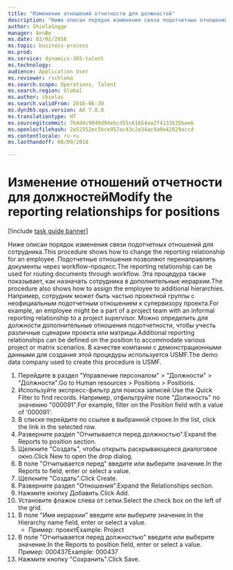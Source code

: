 ```yaml
--- 
title: "Изменение отношений отчетности для должностей"
description: "Ниже описан порядок изменения связи подотчетных отношений для сотрудника."
author: ShielaSogge
manager: AnnBe
ms.date: 03/02/2016
ms.topic: business-process
ms.prod: 
ms.service: dynamics-365-talent
ms.technology: 
audience: Application User
ms.reviewer: rschloma
ms.search.scope: Operations, Talent
ms.search.region: Global
ms.author: shielas
ms.search.validFrom: 2016-06-30
ms.dyn365.ops.version: AX 7.0.0
ms.translationtype: HT
ms.sourcegitcommit: 764d4c9049d94ebcd55c61654aa2f4133b35bae6
ms.openlocfilehash: 2e52552ec5bce957ac43c2e34ac9a0e42829accd
ms.contentlocale: ru-ru
ms.lasthandoff: 08/09/2018

---
```

# <a name="modify-the-reporting-relationships-for-positions"></a><span data-ttu-id="a132e-103">Изменение отношений отчетности для должностей</span><span class="sxs-lookup"><span data-stu-id="a132e-103">Modify the reporting relationships for positions</span></span>

[!include [task guide banner](../../includes/task-guide-banner.md)]

<span data-ttu-id="a132e-104">Ниже описан порядок изменения связи подотчетных отношений для сотрудника.</span><span class="sxs-lookup"><span data-stu-id="a132e-104">This procedure shows how to change the reporting relationship for an employee.</span></span> <span data-ttu-id="a132e-105">Подотчетные отношения позволяют перенаправлять документы через workflow-процесс.</span><span class="sxs-lookup"><span data-stu-id="a132e-105">The reporting relationship can be used for routing documents through workflow.</span></span> <span data-ttu-id="a132e-106">Эта процедура также показывает, как назначать сотрудника в дополнительные иерархии.</span><span class="sxs-lookup"><span data-stu-id="a132e-106">The procedure also shows how to assign the employee to additional hierarchies.</span></span> <span data-ttu-id="a132e-107">Например, сотрудник может быть частью проектной группы с неофициальным подотчетным отношением к супервизору проекта.</span><span class="sxs-lookup"><span data-stu-id="a132e-107">For example, an employee might be a part of a project team with an informal reporting relationship to a project supervisor.</span></span> <span data-ttu-id="a132e-108">Можно определить для должности дополнительные отношения подотчетности, чтобы учесть различные сценарии проекта или матрицы.</span><span class="sxs-lookup"><span data-stu-id="a132e-108">Additional reporting relationships can be defined on the position to accommodate various project or matrix scenarios.</span></span> <span data-ttu-id="a132e-109">В качестве компании с демонстрационными данными для создания этой процедуры используется USMF.</span><span class="sxs-lookup"><span data-stu-id="a132e-109">The demo data company used to create this procedure is USMF.</span></span>

1. <span data-ttu-id="a132e-110">Перейдите в раздел "Управление персоналом" > "Должности" > "Должности".</span><span class="sxs-lookup"><span data-stu-id="a132e-110">Go to Human resources > Positions > Positions.</span></span>
2. <span data-ttu-id="a132e-111">Используйте экспресс-фильтр для поиска записей.</span><span class="sxs-lookup"><span data-stu-id="a132e-111">Use the Quick Filter to find records.</span></span> <span data-ttu-id="a132e-112">Например, отфильтруйте поле "Должность" по значению "000091".</span><span class="sxs-lookup"><span data-stu-id="a132e-112">For example, filter on the Position field with a value of '000091'.</span></span>
3. <span data-ttu-id="a132e-113">В списке перейдите по ссылке в выбранной строке.</span><span class="sxs-lookup"><span data-stu-id="a132e-113">In the list, click the link in the selected row.</span></span>
4. <span data-ttu-id="a132e-114">Разверните раздел "Отчитывается перед должностью".</span><span class="sxs-lookup"><span data-stu-id="a132e-114">Expand the Reports to position section.</span></span>
5. <span data-ttu-id="a132e-115">Щелкните "Создать", чтобы открыть раскрывающееся диалоговое окно.</span><span class="sxs-lookup"><span data-stu-id="a132e-115">Click New to open the drop dialog.</span></span>
6. <span data-ttu-id="a132e-116">В поле "Отчитывается перед" введите или выберите значение.</span><span class="sxs-lookup"><span data-stu-id="a132e-116">In the Reports to field, enter or select a value.</span></span>
7. <span data-ttu-id="a132e-117">Щелкните "Создать".</span><span class="sxs-lookup"><span data-stu-id="a132e-117">Click Create.</span></span>
8. <span data-ttu-id="a132e-118">Разверните раздел "Отношения".</span><span class="sxs-lookup"><span data-stu-id="a132e-118">Expand the Relationships section.</span></span>
9. <span data-ttu-id="a132e-119">Нажмите кнопку Добавить.</span><span class="sxs-lookup"><span data-stu-id="a132e-119">Click Add.</span></span>
10. <span data-ttu-id="a132e-120">Установите флажок слева от сетки.</span><span class="sxs-lookup"><span data-stu-id="a132e-120">Select the check box on the left of the grid.</span></span>
11. <span data-ttu-id="a132e-121">В поле "Имя иерархии" введите или выберите значение.</span><span class="sxs-lookup"><span data-stu-id="a132e-121">In the Hierarchy name field, enter or select a value.</span></span>
    * <span data-ttu-id="a132e-122">Пример: проект</span><span class="sxs-lookup"><span data-stu-id="a132e-122">Example: Project</span></span>  
12. <span data-ttu-id="a132e-123">В поле "Отчитывается перед должностью" введите или выберите значение.</span><span class="sxs-lookup"><span data-stu-id="a132e-123">In the Reports to position field, enter or select a value.</span></span>  <span data-ttu-id="a132e-124">Пример: 000437</span><span class="sxs-lookup"><span data-stu-id="a132e-124">Example:  000437</span></span>
13. <span data-ttu-id="a132e-125">Нажмите кнопку "Сохранить".</span><span class="sxs-lookup"><span data-stu-id="a132e-125">Click Save.</span></span>



